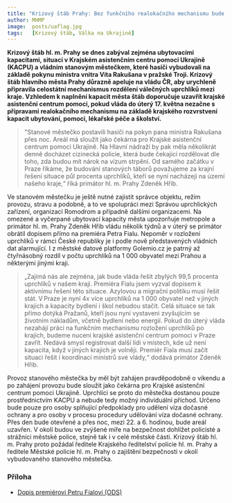 ```yaml
---
title: "Krizový štáb Prahy: Bez funkčního realokačního mechanismu bude metropole nucena uzavřít krajské asistenční centrum pomoci"
author: MHMP
image: 	posts/uaflag.jpg
tags:   [Krizový štáb, Válka na Ukrajině]
---
```


**Krizový štáb hl. m. Prahy se dnes zabýval zejména ubytovacími kapacitami, situací v Krajském asistenčním centru pomoci Ukrajině (KACPU) a vládním stanovým městečkem, které hasiči vybudovali na základě pokynu ministra vnitra Víta Rakušana v pražské Troji. Krizový štáb hlavního města Prahy důrazně apeluje na vládu ČR, aby urychleně připravila celostátní mechanismus rozdělení válečných uprchlíků mezi kraje. Vzhledem k naplnění kapacit města štáb doporučuje uzavřít krajské asistenční centrum pomoci, pokud vláda do úterý 17. května nezačne s přípravami realokačního mechanismu na základě krajského rozvrstvení kapacit ubytování, pomoci, lékařské péče a školství.**

>"Stanové městečko postavili hasiči na pokyn pana ministra Rakušana přes noc. Areál má sloužit jako čekárna pro Krajské asistenční centrum pomoci Ukrajině. Na Hlavní nádraží by pak měla několikrát denně docházet cizinecká policie, která bude čekající rozdělovat dle toho, zda budou mít nárok na vízum strpění. Od samého začátku v Praze říkáme, že budování stanových táborů považujeme za krajní řešení situace půl procenta uprchlíků, kteří se nyní nacházejí na území našeho kraje,“ říká primátor hl. m. Prahy Zdeněk Hřib.

Ve stanovém městečku je ještě nutné zajistit správce objektu, režim provozu, stravu a podobně, a to ve spolupráci mezi Správou uprchlických zařízení, organizací Romodrom a případně dalšími organizacemi. Na omezené a vyčerpané ubytovací kapacity města upozorňuje metropole a primátor hl. m. Prahy Zdeněk Hřib vládu několik týdnů a v úterý se primátor obrátil dopisem přímo na premiéra Petra Fialu. Nepoměr v rozložení uprchlíků v rámci České republiky je i podle nově představených vládních dat alarmující. I z městské datové platformy Golemio.cz je patrný až čtyřnásobný rozdíl v počtu uprchlíků na 1 000 obyvatel mezi Prahou a některými jinými kraji.

>„Zajímá nás ale zejména, jak bude vláda řešit zbylých 99,5 procenta uprchlíků v našem kraji. Premiéra Fialu jsem vyzval dopisem k aktivnímu řešení této situace. Azylovou a migrační politiku musí řešit stát. V Praze je nyní 4x více uprchlíků na 1 000 obyvatel než v jiných krajích a kapacity bydlení i škol nebudou stačit. Celá situace se tak přímo dotýká Pražanů, kteří jsou nyní vystaveni zvyšujícím se životním nákladům, včetně bydlení nebo energií. Pokud do úterý vláda nezahájí práci na funkčním mechanismu rozložení uprchlíků po krajích, budeme nuceni krajské asistenční centrum pomoci v Praze zavřít. Nedává smysl registrovat další lidi v místech, kde už není kapacita, když v jiných krajích je volněji. Premiér Fiala musí začít situaci řešit i koordinací ministrů své vlády,“ dodává primátor Zdeněk Hřib.

Provoz stanového městečka by měl být zahájen pravděpodobně o víkendu a po zahájení provozu bude sloužit jako čekárna pro Krajské asistenční centrum pomoci Ukrajině. Uprchlíci se proto do městečka dostanou pouze prostřednictvím KACPU a nebude tedy možný individuální příchod. Určeno bude pouze pro osoby splňující předpoklady pro udělení víza dočasné ochrany a pro osoby v procesu procedury udělování víza dočasné ochrany. Přes den bude otevřené a přes noc, mezi 22. a 6. hodinou, bude areál uzavřen. V okolí budou ve zvýšené míře na bezpečnost dohlížet policisté a strážníci městské police, stejně tak i v celé městské části. Krizový štáb hl. m. Prahy proto požádal ředitele Krajského ředitelství policie hl. m. Prahy a ředitele Městské policie hl. m. Prahy o zajištění bezpečnosti v okolí vybudovaného stanového městečka.

### Příloha
- [Dopis premiérovi Petru Fialovi (ODS)](https://www.praha.eu/file/3421837/Dopis_primatora_hl._m._Prahy_MUDr._Zdenka_Hriba.pdf)